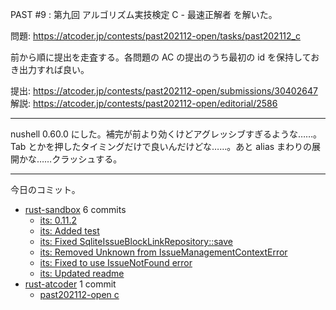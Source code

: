 PAST #9 : 第九回 アルゴリズム実技検定 C - 最速正解者 を解いた。

問題: <https://atcoder.jp/contests/past202112-open/tasks/past202112_c>

前から順に提出を走査する。各問題の AC の提出のうち最初の id を保持しておき出力すれば良い。

提出: <https://atcoder.jp/contests/past202112-open/submissions/30402647>
解説: <https://atcoder.jp/contests/past202112-open/editorial/2586>

---

nushell 0.60.0 にした。補完が前より効くけどアグレッシブすぎるような……。 Tab とかを押したタイミングだけで良いんだけどな……。あと alias まわりの展開かな……クラッシュする。

---

今日のコミット。

- [rust-sandbox](https://github.com/bouzuya/rust-sandbox) 6 commits
  - [its: 0.11.2](https://github.com/bouzuya/rust-sandbox/commit/7326c6edba768ea6f8a38bdfc6d0dbb1c9ceed81)
  - [its: Added test](https://github.com/bouzuya/rust-sandbox/commit/f214728a8a47eb221f49c7e8ed7010fae1b59c8b)
  - [its: Fixed SqliteIssueBlockLinkRepository::save](https://github.com/bouzuya/rust-sandbox/commit/0bf7b46449ff4f475cddea4b28b57e25a67c137e)
  - [its: Removed Unknown from IssueManagementContextError](https://github.com/bouzuya/rust-sandbox/commit/ba513a8a24171f7c409b48756d4da253f85f63e4)
  - [its: Fixed to use IssueNotFound error](https://github.com/bouzuya/rust-sandbox/commit/fa7658a2d0f4e218d798adee33d94dca4ef7ac20)
  - [its: Updated readme](https://github.com/bouzuya/rust-sandbox/commit/e617c1b6ff6bb0c6d4571366661684a588465c30)
- [rust-atcoder](https://github.com/bouzuya/rust-atcoder) 1 commit
  - [past202112-open c](https://github.com/bouzuya/rust-atcoder/commit/25965586574ae4810bd352ec387896dd5d603f8f)
